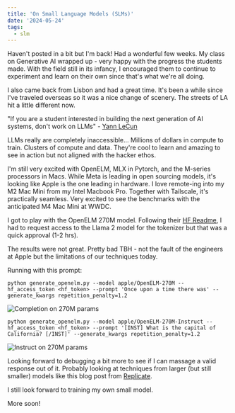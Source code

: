 ```yaml
---
title: 'On Small Language Models (SLMs)'
date: '2024-05-24'
tags:
  - slm
---
```


Haven't posted in a bit but I'm back! Had a wonderful few weeks. My class on Generative AI wrapped up - very happy with the progress the students made. With the field still in its infancy, I encouraged them to continue to experiment and learn on their own since that's what we're all doing.

I also came back from Lisbon and had a great time. It's been a while since I've traveled overseas so it was a nice change of scenery. The streets of LA hit a little different now.

"If you are a student interested in building the next generation of AI systems, don't work on LLMs" - [Yann LeCun](https://twitter.com/ylecun/status/1793326904692428907)

LLMs really are completely inaccessible... Millions of dollars in compute to train. Clusters of compute and data. They're cool to learn and amazing to see in action but not aligned with the hacker ethos.

I'm still very excited with OpenELM, MLX in Pytorch, and the M-series processors in Macs. While Meta is leading in open sourcing models, it's looking like Apple is the one leading in hardware. I love remote-ing into my M2 Mac Mini from my Intel Macbook Pro. Together with Tailscale, it's practically seamless. Very excited to see the benchmarks with the anticipated M4 Mac Mini at WWDC.

I got to play with the OpenELM 270M model. Following their [HF Readme](https://huggingface.co/apple/OpenELM-270M), I had to request access to the Llama 2 model for the tokenizer but that was a quick approval (1-2 hrs).

The results were not great. Pretty bad TBH - not the fault of the engineers at Apple but the limitations of our techniques today.

Running with this prompt:
```
python generate_openelm.py --model apple/OpenELM-270M --hf_access_token <hf_token> --prompt 'Once upon a time there was' --generate_kwargs repetition_penalty=1.2
```
![Completion on 270M params](/images/2024-05-24-on-small-language-models/completion_270m.png)


```
python generate_openelm.py --model apple/OpenELM-270M-Instruct --hf_access_token <hf_token> --prompt '[INST] What is the capital of California? [/INST]' --generate_kwargs repetition_penalty=1.2
```
![Instruct on 270M params](/images/2024-05-24-on-small-language-models/instruct_270m.png)

Looking forward to debugging a bit more to see if I can massage a valid response out of it. Probably looking at techniques from larger (but still smaller) models like this blog post from [Replicate](https://replicate.com/blog/how-to-prompt-llama).

I still look forward to training my own small model.

More soon!
